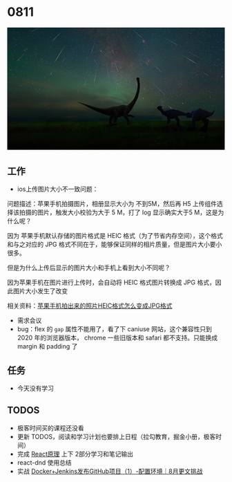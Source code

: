 
# 0811

![](./bg-imgs/0811.jpg)

## 工作

- ios上传图片大小不一致问题：

问题描述：苹果手机拍摄图片，相册显示大小为 不到5M，然后再 H5 上传组件选择该拍摄的图片，触发大小校验为大于 5 M，打了 log 显示确实大于5 M，这是为什么呢？

因为 苹果手机默认存储的图片格式是 HEIC 格式（为了节省内存空间），这个格式和与之对应的 JPG 格式不同在于，能够保证同样的相片质量，但是图片大小要小很多。

但是为什么上传后显示的图片大小和手机上看到大小不同呢？

因为苹果手机在图片进行上传时，会自动将 HEIC 格式图片转换成 JPG  格式，因此图片大小发生了改变

相关资料：[苹果手机拍出来的照片HEIC格式怎么变成JPG格式](https://jingyan.baidu.com/article/cd4c2979a7f9b3356e6e60c7.html?qq-pf-to=pcqq.c2c)

- 需求会议
- bug：flex 的 `gap` 属性不能用了，看了下 caniuse 网站，这个兼容性只到 2020 年的浏览器版本， chrome 一些旧版本和 safari 都不支持。只能换成 margin 和 padding 了


## 任务

- 今天没有学习

## TODOS

- 极客时间买的课程还没看
- 更新 TODOS，阅读和学习计划也要排上日程（拉勾教育，掘金小册，极客时间）
- 完成 [React原理](https://www.bilibili.com/video/BV1Z54y1Q7Up) 上下 2部分学习和笔记输出
- react-dnd 使用总结
- 实战 [Docker+Jenkins发布GitHub项目（1）-配置环境｜8月更文挑战](https://juejin.cn/post/6991303151051603999)